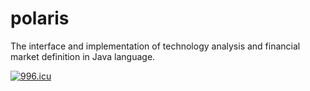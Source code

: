 # polaris
The interface and implementation of technology analysis and financial market definition in Java language.

[![996.icu](https://img.shields.io/badge/link-996.icu-red.svg)](https://996.icu)
